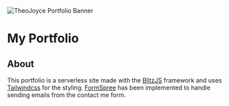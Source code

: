 ![TheoJoyce Portfolio Banner](https://i.imgur.com/NorT4vy.png)

# My Portfolio

## About

This portfolio is a serverless site made with the [BlitzJS](https://github.com/blitz-js/blitz) framework and uses [Tailwindcss](https://github.com/tailwindlabs/tailwindcss) for the styling. [FormSpree](https://github.com/formspree/formspree-react) has been implemented to handle sending emails from the contact me form.


